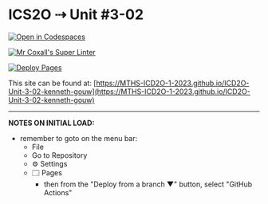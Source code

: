 # ICS2O ⇢ Unit #3-02

[![Open in Codespaces](https://classroom.github.com/assets/launch-codespace-7f7980b617ed060a017424585567c406b6ee15c891e84e1186181d67ecf80aa0.svg)](https://classroom.github.com/open-in-codespaces?assignment_repo_id=14686279)

[![Mr Coxall's Super Linter](https://github.com/MTHS-ICD2O-1-2023/ICD2O-Unit-3-02-kenneth-gouw/workflows/Mr%20Coxall's%20Super%20Linter/badge.svg)](https://github.com/MTHS-ICD2O-1-2023/ICD2O-Unit-3-02-kenneth-gouw/actions)

[![Deploy Pages](https://github.com/MTHS-ICD2O-1-2023/ICD2O-Unit-3-02-kenneth-gouw/workflows/Deploy%20Pages/badge.svg)](https://github.com/MTHS-ICD2O-1-2023/ICD2O-Unit-3-02-kenneth-gouw/actions)

This site can be found at: [https://MTHS-ICD2O-1-2023.github.io/ICD2O-Unit-3-02-kenneth-gouw](https://MTHS-ICD2O-1-2023.github.io/ICD2O-Unit-3-02-kenneth-gouw)

---

**NOTES ON INITIAL LOAD:**
- remember to goto on the menu bar:
  - File
  - Go to Repository
  - ⚙ Settings
  - 🗔 Pages
    - then from the "Deploy from a branch ▼" button, select "GitHub Actions"
